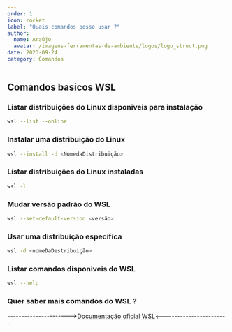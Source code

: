 ```yaml
---
order: 1
icon: rocket
label: "Quais comandos posso usar ?"
author:
  name: Araújo
  avatar: /imagens-ferramentas-de-ambiente/logos/logo_struct.png
date: 2023-09-24
category: Comandos
---
```


## Comandos basicos WSL

### Listar distribuições do Linux disponiveis para instalação

```bash
wsl --list --online
```

### Instalar uma distribuição do Linux

```bash
wsl --install -d <NomedaDistribuição>
```

### Listar distribuições do Linux instaladas

```bash
wsl -l
```

### Mudar versão padrão do WSL

```bash
wsl --set-default-version <versão>
```

###  Usar uma distribuição especifica

```bash
wsl -d <nomeDaDestribuição>
```

### Listar comandos disponiveis do WSL

```bash
wsl --help
```

### Quer saber mais comandos do WSL ?

---------------------->[Documentação oficial WSL](https://docs.microsoft.com/pt-br/windows/wsl/)<-----------------------
